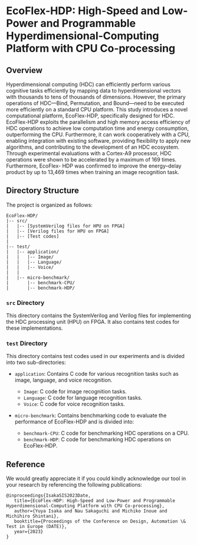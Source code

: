 # EcoFlex-HDP: High-Speed and Low-Power and Programmable Hyperdimensional-Computing Platform with CPU Co-processing

## Overview

Hyperdimensional computing (HDC) can efficiently perform various cognitive tasks efficiently by mapping data to hyperdimensional vectors with thousands to tens of thousands of dimensions. However, the primary operations of HDC—Bind, Permutation, and Bound—need to be executed more efficiently on a standard CPU platform. This study introduces a novel computational platform, EcoFlex-HDP, specifically designed for HDC. EcoFlex-HDP exploits the parallelism and high memory access efficiency of HDC operations to achieve low computation time and energy consumption, outperforming the CPU. Furthermore, it can work cooperatively with a CPU, enabling integration with existing software, providing flexibility to apply new algorithms, and contributing to the development of an HDC ecosystem. Through experimental evaluations with a Cortex-A9 processor, HDC operations were shown to be accelerated by a maximum of 169 times. Furthermore, EcoFlex- HDP was confirmed to improve the energy–delay product by up to 13,469 times when training an image recognition task.

## Directory Structure

The project is organized as follows:

```
EcoFlex-HDP/
|-- src/
|   |-- [SystemVerilog files for HPU on FPGA]
|   |-- [Verilog files for HPU on FPGA]
|   |-- [Test codes]
|
|-- test/
|   |-- application/
|   |   |-- Image/
|   |   |-- Language/
|   |   |-- Voice/
|   |
|   |-- micro-benchmark/
|       |-- benchmark-CPU/
|       |-- benchmark-HDP/
```

### `src` Directory

This directory contains the SystemVerilog and Verilog files for implementing the HDC processing unit (HPU) on FPGA. It also contains test codes for these implementations.

### `test` Directory

This directory contains test codes used in our experiments and is divided into two sub-directories:

- `application`: Contains C code for various recognition tasks such as image, language, and voice recognition.
  - `Image`: C code for image recognition tasks.
  - `Language`: C code for language recognition tasks.
  - `Voice`: C code for voice recognition tasks.

- `micro-benchmark`: Contains benchmarking code to evaluate the performance of EcoFlex-HDP and is divided into:
  - `benchmark-CPU`: C code for benchmarking HDC operations on a CPU.
  - `benchmark-HDP`: C code for benchmarking HDC operations on EcoFlex-HDP.

## Reference

We would greatly appreciate it if you could kindly acknowledge our tool in your research by referencing the following publications:
````
@inproceedings{IsakaSIS2023Date,
   title={EcoFlex-HDP: High-Speed and Low-Power and Programmable Hyperdimensional-Computing Platform with CPU Co-processing},
   author={Yuya Isaka and Nau Sakaguchi and Michiko Inoue and Michihiro Shintani},
   booktitle={Proceedings of the Conference on Design, Automation \& Test in Europe (DATE)},
   year={2023}
}
````
